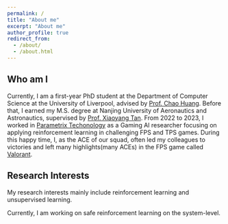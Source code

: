 ```yaml
---
permalink: /
title: "About me"
excerpt: "About me"
author_profile: true
redirect_from: 
  - /about/
  - /about.html
---
```


Who am I
------
Currently, I am a first-year PhD student at the Department of Computer Science at the University of Liverpool, advised by [Prof. Chao Huang](https://chaohuang2018.github.io/main/). Before that, I earned my M.S. degree at Nanjing University of Aeronautics and Astronautics, supervised by [Prof. Xiaoyang Tan](http://parnec.nuaa.edu.cn/xtan/).
From 2022 to 2023, I worked in [Parametrix Techonology](https://chaocanshu.cn/index-en.html) as a Gaming AI researcher focusing on applying reinforcement learning in challenging FPS and TPS games. During this happy time, I, as the ACE of our squad, often led my colleagues to victories and left many highlights(many ACEs) in the FPS game called [Valorant](https://playvalorant.com/en-gb/).


Research Interests
------
My research interests mainly include reinforcement learning and unsupervised learning.

Currently, I am working on safe reinforcement learning on the system-level.